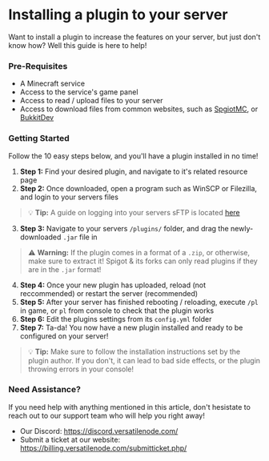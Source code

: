 # Installing a plugin to your server
Want to install a plugin to increase the features on your server, but just don't know how? Well this guide is here to help!

### Pre-Requisites
- A Minecraft service
- Access to the service's game panel
- Access to read / upload files to your server
- Access to download files from common websites, such as [SpgiotMC](https://spigotmc.org), or [BukkitDev](https://dev.bukkit.org)

### Getting Started
Follow the 10 easy steps below, and you'll have a plugin installed in no time!

1. **Step 1:** Find your desired plugin, and navigate to it's related resource page
2. **Step 2:** Once downloaded, open a program such as WinSCP or Filezilla, and login to your servers files
> 💡 **Tip:** A guide on logging into your servers sFTP is located [here](https://help.versatilenode.com/en/article/how-to-login-to-sftp-ruuhdf/)
3. **Step 3:** Navigate to your servers `/plugins/` folder, and drag the newly-downloaded `.jar` file in
> ⚠ **Warning:** If the plugin comes in a format of a `.zip`, or otherwise, make sure to extract it! Spigot & its forks can only read plugins if they are in the `.jar` format!
4. **Step 4:** Once your new plugin has uploaded, reload (not reccommended) or restart the server (recommended)
5. **Step 5:** After your server has finished rebooting / reloading, execute `/pl` in game, or `pl` from console to check that the plugin works
6. **Step 6:** Edit the plugins settings from its `config.yml` folder
7. **Step 7:** Ta-da! You now have a new plugin installed and ready to be configured on your server!

> 💡 **Tip:** Make sure to follow the installation instructions set by the plugin author. If you don't, it can lead to bad side effects, or the plugin throwing errors in your console!

### Need Assistance?
If you need help with anything mentioned in this article, don't hesistate to reach out to our support team who will help you right away!

- Our Discord: https://discord.versatilenode.com/
- Submit a ticket at our website: https://billing.versatilenode.com/submitticket.php/
